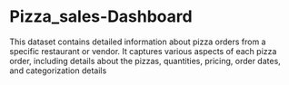 # Pizza_sales-Dashboard
This dataset contains detailed information about pizza orders from a specific restaurant or vendor. It captures various aspects of each pizza order, including details about the pizzas, quantities, pricing, order dates, and categorization details
